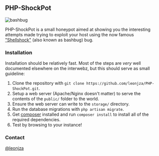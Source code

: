 ## PHP-ShockPot

![bashbug](https://pbs.twimg.com/media/ByXw51ZIcAATTKu.png:large)

PHP-ShockPot is a small honeypot aimed at showing you the interesting attempts made trying to exploit your host using the now famous ["Shellshock"](http://en.wikipedia.org/wiki/Shellshock_(software_bug)) (also known as bashbug) bug.

### Installation
Installation should be relatively fast. Most of the steps are *very* well documented elsewhere on the interwebz, but this should serve as small guideline:

1. Clone the repository with `git clone https://github.com/leonjza/PHP-ShockPot.git`.
2. Setup a web server (Apache/Nginx doesn't matter) to serve the contents of the `public/` folder to the world.
3. Ensure the web server can write to the `storage/` directory.
4. Run the database migrations with `php artisan migrate`.
5. Get [composer](https://getcomposer.org/) installed and run `composer install` to install all of the required dependencies.
5. Test by browsing to your instance!

### Contact
[@leonjza](https://twitter.com/leonjza)
